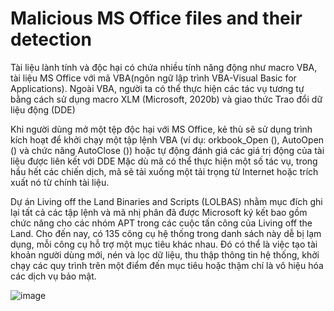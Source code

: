 # Malicious MS Office files and their detection

Tài liệu lành tính và độc hại có chứa nhiều tính năng động như macro VBA, tài liệu MS Office với mã VBA(ngôn ngữ lập trình VBA-Visual Basic for Applications).
Ngoài VBA, người ta có thể thực hiện các tác vụ tương tự bằng cách sử dụng macro XLM (Microsoft, 2020b) và giao thức Trao đổi dữ liệu động (DDE)

Khi người dùng mở một tệp độc hại với MS Office, kẻ thù sẽ sử dụng trình kích hoạt để khởi chạy một tập lệnh VBA 
(ví dụ: orkbook_Open (), AutoOpen () và chức năng AutoClose ()) hoặc tự động đánh giá các giá trị động của tài liệu được liên kết với DDE
Mặc dù mã có thể thực hiện một số tác vụ, trong hầu hết các chiến dịch, mã sẽ tải xuống một tải trọng từ Internet hoặc trích xuất nó từ chính tài liệu.

Dự án Living off the Land Binaries and Scripts (LOLBAS) nhằm mục đích ghi lại tất cả các tập lệnh và mã nhị phân đã được Microsoft ký kết bao gồm chức năng cho các nhóm APT trong các cuộc tấn công của Living off the Land. Cho đến nay, có 135 công cụ hệ thống trong danh sách này dễ bị lạm dụng, mỗi công cụ hỗ trợ một mục tiêu khác nhau. Đó có thể là việc tạo tài khoản người dùng mới, nén và lọc dữ liệu, thu thập thông tin hệ thống, khởi chạy các quy trình trên một điểm đến mục tiêu hoặc thậm chí là vô hiệu hóa các dịch vụ bảo mật.

![image](https://user-images.githubusercontent.com/62002485/165015428-1153c90a-aef5-43ea-9fe0-13a5c1a0ec58.png)
